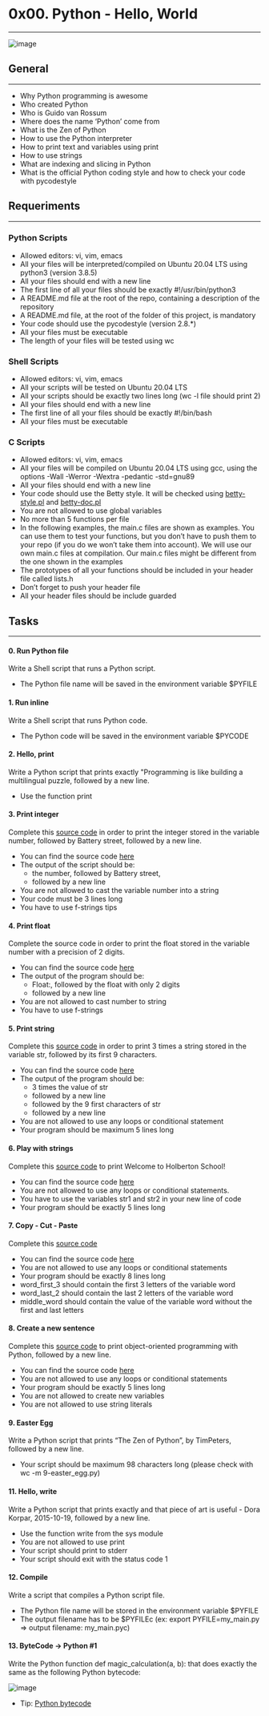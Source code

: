 
# 0x00. Python - Hello, World
***

![image](https://user-images.githubusercontent.com/98331961/169895409-7a19ef7f-096d-47de-b5f7-febad56a7301.png)


## General
***

* Why Python programming is awesome
* Who created Python
* Who is Guido van Rossum
* Where does the name ‘Python’ come from
* What is the Zen of Python
* How to use the Python interpreter
* How to print text and variables using print
* How to use strings
* What are indexing and slicing in Python
* What is the official Python coding style and how to check your code with pycodestyle

## Requeriments
***

### Python Scripts

* Allowed editors: vi, vim, emacs
* All your files will be interpreted/compiled on Ubuntu 20.04 LTS using python3 (version 3.8.5)
* All your files should end with a new line
* The first line of all your files should be exactly #!/usr/bin/python3
* A README.md file at the root of the repo, containing a description of the repository
* A README.md file, at the root of the folder of this project, is mandatory
* Your code should use the pycodestyle (version 2.8.*)
* All your files must be executable
* The length of your files will be tested using wc

### Shell Scripts

* Allowed editors: vi, vim, emacs
* All your scripts will be tested on Ubuntu 20.04 LTS
* All your scripts should be exactly two lines long (wc -l file should print 2)
* All your files should end with a new line
* The first line of all your files should be exactly #!/bin/bash
* All your files must be executable

### C Scripts

* Allowed editors: vi, vim, emacs
* All your files will be compiled on Ubuntu 20.04 LTS using gcc, using the options -Wall -Werror -Wextra -pedantic -std=gnu89
* All your files should end with a new line
* Your code should use the Betty style. It will be checked using [betty-style.pl](https://github.com/holbertonschool/Betty/blob/master/betty-style.pl) and [betty-doc.pl](https://github.com/holbertonschool/Betty/blob/master/betty-doc.pl)
* You are not allowed to use global variables
* No more than 5 functions per file
* In the following examples, the main.c files are shown as examples. You can use them to test your functions, but you don’t have to push them to your repo (if you do we won’t take them into account). We will use our own main.c files at compilation. Our main.c files might be different from the one shown in the examples
* The prototypes of all your functions should be included in your header file called lists.h
* Don’t forget to push your header file
* All your header files should be include guarded

## Tasks
***

#### 0. Run Python file
Write a Shell script that runs a Python script.
* The Python file name will be saved in the environment variable $PYFILE

#### 1. Run inline
Write a Shell script that runs Python code.
* The Python code will be saved in the environment variable $PYCODE

#### 2. Hello, print
Write a Python script that prints exactly "Programming is like building a multilingual puzzle, followed by a new line.
* Use the function print

#### 3. Print integer
Complete this [source code](https://github.com/holbertonschool/0x00.py/blob/master/3-print_number.py) in order to print the integer stored in the variable number, followed by Battery street, followed by a new line.
* You can find the source code [here](https://github.com/holbertonschool/0x00.py/blob/master/3-print_number.py)
* The output of the script should be:
  * the number, followed by Battery street,
  * followed by a new line
* You are not allowed to cast the variable number into a string
* Your code must be 3 lines long
* You have to use f-strings tips

#### 4. Print float
Complete the source code in order to print the float stored in the variable number with a precision of 2 digits.
* You can find the source code [here](https://github.com/holbertonschool/0x00.py/blob/master/4-print_float.py)
* The output of the program should be:
  * Float:, followed by the float with only 2 digits
  * followed by a new line
* You are not allowed to cast number to string
* You have to use f-strings

#### 5. Print string
Complete this [source code](https://github.com/holbertonschool/0x00.py/blob/master/5-print_string.py) in order to print 3 times a string stored in the variable str, followed by its first 9 characters.
* You can find the source code [here](https://github.com/holbertonschool/0x00.py/blob/master/5-print_string.py)
* The output of the program should be:
  * 3 times the value of str
  * followed by a new line
  * followed by the 9 first characters of str
  * followed by a new line
* You are not allowed to use any loops or conditional statement
* Your program should be maximum 5 lines long

#### 6. Play with strings
Complete this [source code](https://github.com/holbertonschool/0x00.py/blob/master/6-concat.py) to print Welcome to Holberton School!
* You can find the source code [here](https://github.com/holbertonschool/0x00.py/blob/master/6-concat.py)
* You are not allowed to use any loops or conditional statements.
* You have to use the variables str1 and str2 in your new line of code
* Your program should be exactly 5 lines long

#### 7. Copy - Cut - Paste
Complete this [source code](https://github.com/holbertonschool/0x00.py/blob/master/7-edges.py)
* You can find the source code [here](https://github.com/holbertonschool/0x00.py/blob/master/7-edges.py)
* You are not allowed to use any loops or conditional statements
* Your program should be exactly 8 lines long
* word_first_3 should contain the first 3 letters of the variable word
* word_last_2 should contain the last 2 letters of the variable word
* middle_word should contain the value of the variable word without the first and last letters

#### 8. Create a new sentence
Complete this [source code](https://github.com/holbertonschool/0x00.py/blob/master/8-concat_edges.py) to print object-oriented programming with Python, followed by a new line.
* You can find the source code [here](https://github.com/holbertonschool/0x00.py/blob/master/8-concat_edges.py)
* You are not allowed to use any loops or conditional statements
* Your program should be exactly 5 lines long
* You are not allowed to create new variables
* You are not allowed to use string literals

#### 9. Easter Egg
Write a Python script that prints “The Zen of Python”, by TimPeters, followed by a new line.
* Your script should be maximum 98 characters long (please check with wc -m 9-easter_egg.py)

#### 11. Hello, write
Write a Python script that prints exactly and that piece of art is useful - Dora Korpar, 2015-10-19, followed by a new line.
* Use the function write from the sys module
* You are not allowed to use print
* Your script should print to stderr
* Your script should exit with the status code 1

#### 12. Compile
Write a script that compiles a Python script file.
* The Python file name will be stored in the environment variable $PYFILE
* The output filename has to be $PYFILEc (ex: export PYFILE=my_main.py => output filename: my_main.pyc)

#### 13. ByteCode -> Python #1
Write the Python function def magic_calculation(a, b): that does exactly the same as the following Python bytecode:

![image](https://user-images.githubusercontent.com/98331961/169897418-745aadf0-b256-414b-b07f-2b86b0b5f4a9.png)

* Tip: [Python bytecode](https://docs.python.org/3.4/library/dis.html)
